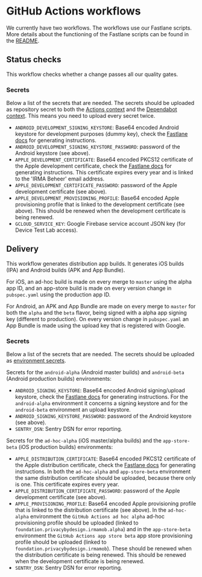 # GitHub Actions workflows

We currently have two workflows. The workflows use our Fastlane scripts. More details about the functioning of the Fastlane
scripts can be found in the [README](../../fastlane/README.md).

## Status checks
This workflow checks whether a change passes all our quality gates.

### Secrets
Below a list of the secrets that are needed. The secrets should be uploaded as repository secret to both the
[Actions context](https://github.com/privacybydesign/irmamobile/settings/secrets/actions)
and the [Dependabot context](https://github.com/privacybydesign/irmamobile/settings/secrets/dependabot).
This means you need to upload every secret twice.

- `ANDROID_DEVELOPMENT_SIGNING_KEYSTORE`: Base64 encoded Android keystore for development purposes (dummy key), check the [Fastlane docs](../../fastlane/README.md#android-signingupload-keys) for generating instructions.
- `ANDROID_DEVELOPMENT_SIGNING_KEYSTORE_PASSWORD`: password of the Android keystore (see above).
- `APPLE_DEVELOPMENT_CERTIFICATE`: Base64 encoded PKCS12 certificate of the Apple development certificate, check the [Fastlane docs](../../fastlane/README.md#generating-new-certificates) for generating instructions. This certificate expires every year and is linked to the 'IRMA Beheer' email address.
- `APPLE_DEVELOPMENT_CERTIFICATE_PASSWORD`: password of the Apple development certificate (see above).
- `APPLE_DEVELOPMENT_PROVISIONING_PROFILE`: Base64 encoded Apple provisioning profile that is linked to the development certificate (see above). This should be renewed when the development certificate is being renewed.
- `GCLOUD_SERVICE_KEY`: Google Firebase service account JSON key (for Device Test Lab access).

## Delivery
This workflow generates distribution app builds. It generates iOS builds (IPA) and Android builds (APK and App Bundle).

For iOS, an ad-hoc build is made on every merge to `master` using the alpha app ID, and an app-store build is made on every
version change in `pubspec.yaml` using the production app ID.

For Android, an APK and App Bundle are made on every merge to `master` for both the `alpha` and the `beta` flavor, being signed
with a alpha app signing key (different to production). On every version change in `pubspec.yaml` an App Bundle
is made using the upload key that is registered with Google.

### Secrets
Below a list of the secrets that are needed. The secrets should be uploaded as [environment secrets](https://github.com/privacybydesign/irmamobile/settings/environments).

Secrets for the `android-alpha` (Android master builds) and `android-beta` (Android production builds) environments:

- `ANDROID_SIGNING_KEYSTORE`: Base64 encoded Android signing/upload keystore, check the [Fastlane docs](../../fastlane/README.md#android-signingupload-keys) for generating instructions. For the `android-alpha` environment it concerns a signing keystore and for the `android-beta` environment an upload keystore.
- `ANDROID_SIGNING_KEYSTORE_PASSWORD`: password of the Android keystore (see above).
- `SENTRY_DSN`: Sentry DSN for error reporting.

Secrets for the `ad-hoc-alpha` (iOS master/alpha builds) and the `app-store-beta` (iOS production builds) environments:

- `APPLE_DISTRIBUTION_CERTIFICATE`: Base64 encoded PKCS12 certificate of the Apple distribution certificate, check the [Fastlane docs](../../fastlane/README.md#generating-new-certificates) for generating instructions. In both the `ad-hoc-alpha` and `app-store-beta` environment the same distribution certificate
should be uploaded, because there only is one. This certificate expires every year.
- `APPLE_DISTRIBUTION_CERTIFICATE_PASSWORD`: password of the Apple development certificate (see above).
- `APPLE_PROVISIONING_PROFILE`: Base64 encoded Apple provisioning profile that is linked to the distribution certificate (see above). In the `ad-hoc-alpha` environment the `GitHub Actions ad hoc alpha` ad-hoc provisioning profile should be uploaded (linked to `foundation.privacybydesign.irmamob.alpha`) and in the `app-store-beta` environment the `GitHub Actions app store beta` app store provisioning profile should be uploaded (linked to `foundation.privacybydesign.irmamob`). These should be renewed when the distribution certificate is being renewed.
This should be renewed when the development certificate is being renewed.
- `SENTRY_DSN`: Sentry DSN for error reporting.
